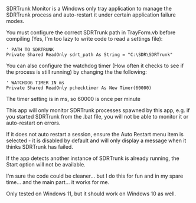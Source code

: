 ﻿SDRTrunk Monitor is a Windows only tray application to manage the SDRTrunk process and auto-restart it under certain application failure modes.

You must configure the correct SDRTrunk path in TrayForm.vb before compiling (Yes, I'm too lazy to write code to read a settings file):

    ' PATH TO SDRTRUNK
    Private Shared ReadOnly sdrt_path As String = "C:\SDR\SDRTrunk"

You can also configure the watchdog timer (How often it checks to see if the process is still running) by changing the the following:

    ' WATCHDOG TIMER IN ms
    Private Shared ReadOnly pchecktimer As New Timer(60000)

The timer setting is in ms, so 60000 is once per minute

This app will only monitor SDRTrunk processes spawned by this app, e.g. if you started SDRTrunk from the .bat file, you will not be able to monitor it or auto-restart on errors.

If it does not auto restart a session, ensure the Auto Restart menu item is selected - it is disabled by default and will only display a message when it thinks SDRTrunk has failed.

If the app detects another instance of SDRTrunk is already running, the Start option will not be available.

I'm sure the code could be cleaner... but I do this for fun and in my spare time... and the main part... it works for me.

Only tested on Windows 11, but it should work on Windows 10 as well.
